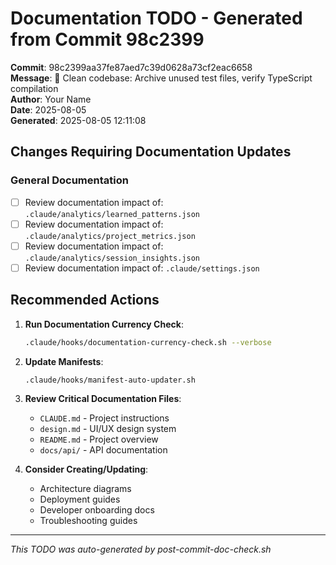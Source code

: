 # Documentation TODO - Generated from Commit 98c2399

**Commit**: 98c2399aa37fe87aed7c39d0628a73cf2eac6658  
**Message**: 🧹 Clean codebase: Archive unused test files, verify TypeScript compilation  
**Author**: Your Name  
**Date**: 2025-08-05  
**Generated**: 2025-08-05 12:11:08

## Changes Requiring Documentation Updates

### General Documentation
- [ ] Review documentation impact of: `.claude/analytics/learned_patterns.json`
- [ ] Review documentation impact of: `.claude/analytics/project_metrics.json`
- [ ] Review documentation impact of: `.claude/analytics/session_insights.json`
- [ ] Review documentation impact of: `.claude/settings.json`

## Recommended Actions

1. **Run Documentation Currency Check**:
   ```bash
   .claude/hooks/documentation-currency-check.sh --verbose
   ```

2. **Update Manifests**:
   ```bash
   .claude/hooks/manifest-auto-updater.sh
   ```

3. **Review Critical Documentation Files**:
   - `CLAUDE.md` - Project instructions
   - `design.md` - UI/UX design system
   - `README.md` - Project overview
   - `docs/api/` - API documentation

4. **Consider Creating/Updating**:
   - Architecture diagrams
   - Deployment guides
   - Developer onboarding docs
   - Troubleshooting guides

---
*This TODO was auto-generated by post-commit-doc-check.sh*
